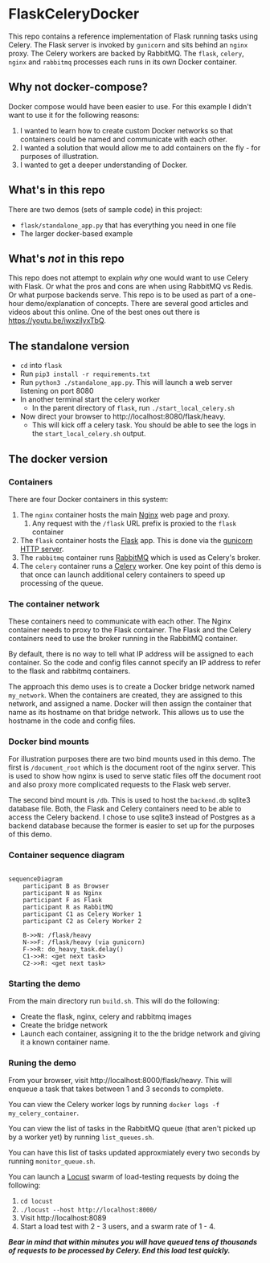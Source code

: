 # FlaskCeleryDocker

This repo contains a reference implementation of Flask running tasks using Celery.
The Flask server is invoked by `gunicorn` and sits behind an `nginx` proxy. 
The Celery workers are backed by RabbitMQ. The `flask`, `celery`, `nginx` and `rabbitmq`
processes each runs in its own Docker container.

## Why not docker-compose?

Docker compose would have been easier to use. For this example I didn't want to use it for the 
following reasons:

1. I wanted to learn how to create custom Docker networks so that containers could be named and communicate with each other.
2. I wanted a solution that would allow me to add containers on the fly - for purposes of illustration.
3. I wanted to get a deeper understanding of Docker.

## What's in this repo

There are two demos (sets of sample code) in this project: 

+ `flask/standalone_app.py` that has everything you need in one file
+ The larger docker-based example

## What's _not_ in this repo

This repo does not attempt to explain _why_ one would want to use Celery with Flask. Or what the pros 
and cons are when using RabbitMQ vs Redis. Or what purpose backends serve. This repo is to be used
as part of a one-hour demo/explanation of concepts. There are several good articles and videos about
this online. One of the best ones out there is https://youtu.be/iwxzilyxTbQ.

## The standalone version

+ `cd` into `flask`
+ Run `pip3 install -r requirements.txt`
+ Run `python3 ./standalone_app.py`. This will launch a web server listening on port 8080
+ In another terminal start the celery worker
  - In the parent directory of `flask`, run `./start_local_celery.sh`
+ Now direct your browser to http://localhost:8080/flask/heavy.
  + This will kick off a celery task. You should be able to see the logs in the `start_local_celery.sh` output.

## The docker version

### Containers

There are four Docker containers in this system:

1. The `nginx` container hosts the main [Nginx](https://nginx.org/en/docs/) web page and proxy.
   1. Any request with the `/flask` URL prefix is proxied to the `flask` container
2. The `flask` container hosts the [Flask](https://flask.palletsprojects.com/en/2.1.x/) app. This is done via the [gunicorn HTTP server](https://gunicorn.org/).
3. The `rabbitmq` container runs [RabbitMQ](https://www.rabbitmq.com/) which is used as Celery's broker.
4. The `celery` container runs a [Celery](https://docs.celeryq.dev/) worker. One key point of this demo is that once can launch additional celery containers to speed up processing of the queue.

### The container network

These containers need to communicate with each other. The Nginx container needs to proxy to the 
Flask container. The Flask and the Celery containers need to use the broker running in the
RabbitMQ container. 

By default, there is no way to tell what IP address will be assigned to each container. So the 
code and config files cannot specify an IP address to refer to the flask and rabbitmq containers.

The approach this demo uses is to create a Docker bridge network named `my_network`. When the 
containers are created, they are assigned to this network, and assigned a name. Docker will then 
assign the container that name as its hostname on that bridge network. This allows us to use the 
hostname in the code and config files.

### Docker bind mounts

For illustration purposes there are two bind mounts used in this demo. The first is `/document_root`
which is the document root of the nginx server. This is used to show how nginx is used to serve
static files off the document root and also proxy more complicated requests to the Flask web
server.

The second bind mount is `/db`. This is used to host the `backend.db` sqlite3 database file. Both, 
the Flask and Celery containers need to be able to access the Celery backend. I chose to use 
sqlite3 instead of Postgres as a backend database because the former is easier to set up for the
purposes of this demo.

### Container sequence diagram

```mermaid

sequenceDiagram
    participant B as Browser
    participant N as Nginx
    participant F as Flask
    participant R as RabbitMQ
    participant C1 as Celery Worker 1
    participant C2 as Celery Worker 2
    
    B->>N: /flask/heavy
    N->>F: /flask/heavy (via gunicorn)
    F->>R: do_heavy_task.delay()
    C1->>R: <get next task>
    C2->>R: <get next task>

```

### Starting the demo

From the main directory run `build.sh`. This will do the following:

- Create the flask, nginx, celery and rabbitmq images
- Create the bridge network
- Launch each container, assigning it to the the bridge network and giving it a known container name.

### Runing the demo

From your browser, visit http://localhost:8000/flask/heavy. This will enqueue a task that takes
between 1 and 3 seconds to complete.

You can view the Celery worker logs by running `docker logs -f my_celery_container`.

You can view the list of tasks in the RabbitMQ queue (that aren't picked up by a worker yet) by
running `list_queues.sh`.

You can have this list of tasks updated approxmiately every two seconds by running `monitor_queue.sh`. 

You can launch a [Locust](https://locust.io/) swarm of load-testing requests by doing the following:

1. `cd locust`
2. `./locust --host http://localhost:8000/`
3. Visit http://localhost:8089
4. Start a load test with 2 - 3 users, and a swarm rate of 1 - 4.

**_Bear in mind that within minutes you will have queued tens of thousands of requests to be
processed by Celery. End this load test quickly._**